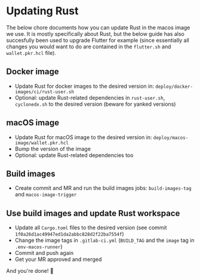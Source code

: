 # Updating Rust

The below chore documents how you can update Rust in the macos image we use. It
is mostly specifically about Rust, but the below guide has also succesfully been
used to upgrade Flutter for example (since essentially all changes you would
want to do are contained in the `flutter.sh` and `wallet.pkr.hcl` file).

## Docker image

- Update Rust for docker images to the desired version in:
  `deploy/docker-images/ci/rust-user.sh`
- Optional: update Rust-related dependencies in `rust-user.sh`, `cyclonedx.sh`
  to the desired version (beware for yanked versions)

## macOS image

- Update Rust for macOS image to the desired version in:
  `deploy/macos-image/wallet.pkr.hcl`
- Bump the version of the image
- Optional: update Rust-related dependencies too

## Build images

- Create commit and MR and run the build images jobs: `build-images-tag` and
  `macos-image-trigger`

## Use build images and update Rust workspace

- Update all `Cargo.toml` files to the desired version (see commit
  `1f0a26d1ac49947ed1da2abbc828d2f22ba7554f`)
- Change the image tags in `.gitlab-ci.yml` (`BUILD_TAG` and the `image` tag in
  `.env-macos-runner`)
- Commit and push again
- Get your MR approved and merged

And you're done! 🎉
